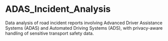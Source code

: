 # ADAS_Incident_Analysis
Data analysis of road incident reports involving Advanced Driver Assistance Systems (ADAS) and Automated Driving Systems (ADS), with privacy-aware handling of sensitive transport safety data.
